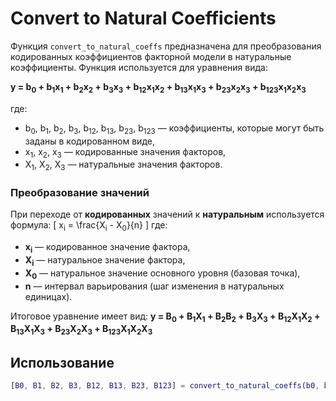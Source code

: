 # Convert to Natural Coefficients

Функция `convert_to_natural_coeffs` предназначена для преобразования кодированных коэффициентов факторной модели в натуральные коэффициенты. Функция используется для уравнения вида:

<b> y = b<sub>0</sub> + b<sub>1</sub>x<sub>1</sub> + b<sub>2</sub>x<sub>2</sub> + b<sub>3</sub>x<sub>3</sub> + b<sub>12</sub>x<sub>1</sub>x<sub>2</sub> + b<sub>13</sub>x<sub>1</sub>x<sub>3</sub> + b<sub>23</sub>x<sub>2</sub>x<sub>3</sub> + b<sub>123</sub>x<sub>1</sub>x<sub>2</sub>x<sub>3</sub> </b>

где:
-  b<sub>0</sub>, b<sub>1</sub>, b<sub>2</sub>, b<sub>3</sub>, b<sub>12</sub>, b<sub>13</sub>, b<sub>23</sub>, b<sub>123</sub> — коэффициенты, которые могут быть заданы в кодированном виде,
-  x<sub>1</sub>, x<sub>2</sub>, x<sub>3</sub> — кодированные значения факторов,
-  X<sub>1</sub>, X<sub>2</sub>, X<sub>3</sub> — натуральные значения факторов.

### Преобразование значений
При переходе от **кодированных** значений к **натуральным** используется формула:
\[ x<sub>i</sub> = \frac{X<sub>i</sub> - X<sub>0</sub>}{n} \]
где:
- **x<sub>i</sub>** — кодированное значение фактора,
- **X<sub>i</sub>** — натуральное значение фактора,
- **X<sub>0</sub>** — натуральное значение основного уровня (базовая точка),
- **n** — интервал варьирования (шаг изменения в натуральных единицах).


Итоговое уравнение имеет вид:
<b> y = B<sub>0</sub> + B<sub>1</sub>X<sub>1</sub> + B<sub>2</sub>B<sub>2</sub> + B<sub>3</sub>X<sub>3</sub> + B<sub>12</sub>X<sub>1</sub>X<sub>2</sub> + B<sub>13</sub>X<sub>1</sub>X<sub>3</sub> + B<sub>23</sub>X<sub>2</sub>X<sub>3</sub> + B<sub>123</sub>X<sub>1</sub>X<sub>2</sub>X<sub>3</sub> </b>
## Использование
```matlab
[B0, B1, B2, B3, B12, B13, B23, B123] = convert_to_natural_coeffs(b0, b1, b2, b3, b12, b13, b23, b123, X0, n);

